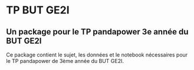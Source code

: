 # TP BUT GE2I
## Un package pour le TP pandapower 3e année du BUT GE2I

Ce package contient le sujet, les données et le notebook nécessaires pour le TP pandapower de 3ème année du BUT GE2I.